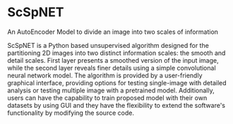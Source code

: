 # ScSpNET
An AutoEncoder Model to divide an image into two scales of information

ScSpNET is a Python based unsupervised algorithm designed for the partitioning 2D images into two distinct information scales: the smooth and detail scales. First layer presents a smoothed version of the input image, while the second layer reveals finer details using a simple convolutional neural network model. The algorithm is provided by a user-friendly graphical interface, providing options for testing single-image with detailed analysis or testing multiple image with a pretrained model. Additionally, users can have the capability to train proposed model with their own datasets by using GUI and they have the flexibility to extend the software's functionality by modifying the source code.


